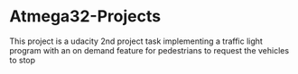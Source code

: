 # Atmega32-Projects
This project is a udacity 2nd project task
implementing a traffic light program with an on demand feature for pedestrians to request the vehicles to stop
